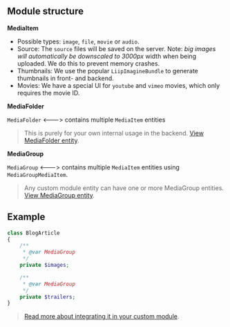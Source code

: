 ## Module structure

**MediaItem**

* Possible types: `image`, `file`, `movie` or `audio`.
* Source: The `source` files will be saved on the server. Note: *big images will automatically be downscaled to 3000px* width when being uploaded. We do this to prevent memory crashes.
* Thumbnails: We use the popular `LiipImagineBundle` to generate thumbnails in front- and backend.
* Movies: We have a special UI for `youtube` and `vimeo` movies, which only requires the movie ID.

**MediaFolder**

`MediaFolder` <---> contains multiple `MediaItem` entities

> This is purely for your own internal usage in the backend. [View MediaFolder entity](https://github.com/forkcms/forkcms/blob/master/src/Backend/Modules/MediaLibrary/Domain/MediaFolder/MediaFolder.php).

**MediaGroup**

`MediaGroup` <---> contains multiple `MediaItem` entities using `MediaGroupMediaItem`.

> Any custom module entity can have one or more MediaGroup entities. [View MediaGroup entity](https://github.com/forkcms/forkcms/blob/master/src/Backend/Modules/MediaLibrary/Domain/MediaGroup/MediaGroup.php).

## Example
```php
class BlogArticle
{
    /**
     * @var MediaGroup
     */
    private $images;

    /**
     * @var MediaGroup
     */
    private $trailers;
}
```
> [Read more about integrating it in your custom module](02.%20integrating%20in%20your%20module.md).
